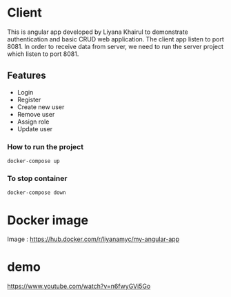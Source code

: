# Client
This is angular app developed by Liyana Khairul to demonstrate authentication and basic CRUD web application. The client app listen to port 8081. In order to receive data from server, we need to run the server project which listen to port 8081.

## Features
- Login
- Register
- Create new user
- Remove user
- Assign role
- Update user

### How to run the project 
```
docker-compose up
```
### To stop container
```
docker-compose down
```

# Docker image 
Image : https://hub.docker.com/r/liyanamyc/my-angular-app

# demo 
https://www.youtube.com/watch?v=n6fwyGVi5Go
